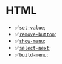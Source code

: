 # HTML

- ✅[`set-value`](https://putout.cloudcmd.io/#/gist/29850822bca99f83dbea1b17fda61904/6cdec0ef8c1903cbc9b9df6dfcde6056b8165386);
- ✅[`remove-button`](https://putout.cloudcmd.io/#/gist/fa2b037a629306cbd43cf42c457c08b9/0cac9c986141d69f9747538816e66b14c4cbd256);
- ✅[`show-menu`](https://putout.cloudcmd.io/#/gist/884fd40c07b94951de1a9ce99afab015/21d4881b44955b1426f80e87c76b7ad86eeea464);
- ✅[`select-next`](https://putout.cloudcmd.io/#/gist/10891aa58ff2ecfa1728ed19aeb2e3f2/ce536fb0b414faefbae5d0c8a094517beb1c606e);
- ✅[`build-menu`](https://putout.cloudcmd.io/#/gist/329dccd5fdc7f8b220be79af405dc9bb/b56df53f52bbe2a300ede38a96d1d2242e60679f);
